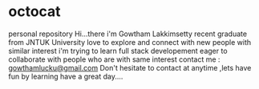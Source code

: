 # octocat
personal repository
Hi...there
i'm Gowtham Lakkimsetty
recent graduate from JNTUK University
love to explore and connect with new people with similar interest
i'm trying to learn full stack developement
eager to collaborate with people who are with same interest
contact me : gowthamlucku@gmail.com
Don't hesitate to contact at anytime ,lets have fun by learning
have a great day....
